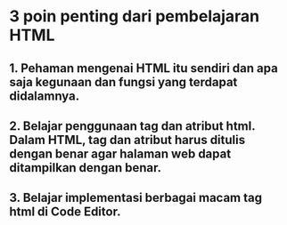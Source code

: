 # 3 poin penting dari pembelajaran HTML

## 1. Pehaman mengenai HTML itu sendiri dan apa saja kegunaan dan fungsi yang terdapat didalamnya.
## 2. Belajar penggunaan tag dan atribut html. Dalam HTML, tag dan atribut harus ditulis dengan benar agar halaman web dapat ditampilkan dengan benar. 
## 3. Belajar implementasi berbagai macam tag html di Code Editor.